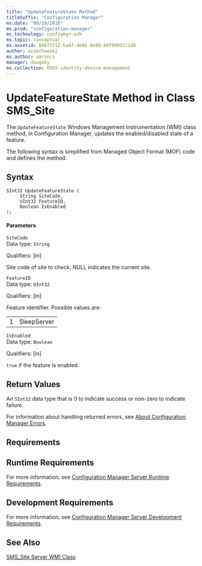 ```yaml
---
title: "UpdateFeatureState Method"
titleSuffix: "Configuration Manager"
ms.date: "09/20/2016"
ms.prod: "configuration-manager"
ms.technology: configmgr-sdk
ms.topic: conceptual
ms.assetid: 04077212-ba47-4e6b-8e98-80f99051c1d8
author: aczechowski
ms.author: aaroncz
manager: dougeby
ms.collection: M365-identity-device-management
---
```

# UpdateFeatureState Method in Class SMS_Site
The `UpdateFeatureState` Windows Management Instrumentation (WMI) class method, in Configuration Manager, updates the enabled/disabled state of a feature.  

 The following syntax is simplified from Managed Object Format (MOF) code and defines the method.  

## Syntax  

```  
SInt32 UpdateFeatureState (  
     String SiteCode,  
     UInt32 FeatureID,  
     Boolean IsEnabled  
);  
```  

#### Parameters  
 `SiteCode`  
 Data type: `String`  

 Qualifiers: [in]  

 Site code of site to check. NULL indicates the current site.  

 `FeatureID`  
 Data type: `UInt32`  

 Qualifiers: [in]  

 Feature identifier. Possible values are:  

|||  
|-|-|  
|1|SleepServer|  

 `IsEnabled`  
 Data type: `Boolean`  

 Qualifiers: [in]  

 `true` if the feature is enabled.  

## Return Values  
 An `SInt32` data type that is 0 to indicate success or non-zero to indicate failure.  

 For information about handling returned errors, see [About Configuration Manager Errors](../../../../../develop/core/understand/about-configuration-manager-errors.md).  

## Requirements  

## Runtime Requirements  
 For more information, see [Configuration Manager Server Runtime Requirements](../../../../../develop/core/reqs/server-runtime-requirements.md).  

## Development Requirements  
 For more information, see [Configuration Manager Server Development Requirements](../../../../../develop/core/reqs/server-development-requirements.md).  

## See Also  
 [SMS_Site Server WMI Class](../../../../../develop/reference/core/servers/configure/sms_site-server-wmi-class.md)
